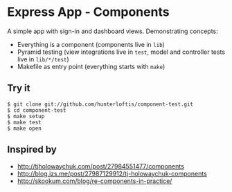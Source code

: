 # Express App - Components

A simple app with sign-in and dashboard views. Demonstrating concepts:
- Everything is a component (components live in `lib`)
- Pyramid testing (view integrations live in `test`, model and controller tests live in `lib/*/test`)
- Makefile as entry point (everything starts with `make`)

## Try it

```
$ git clone git://github.com/hunterloftis/component-test.git
$ cd component-test
$ make setup
$ make test
$ make open
```

## Inspired by

- http://tjholowaychuk.com/post/27984551477/components
- http://blog.izs.me/post/27987129912/tj-holowaychuk-components
- http://skookum.com/blog/re-components-in-practice/

